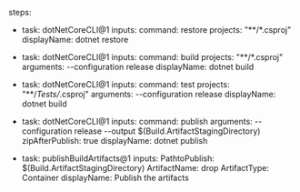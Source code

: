 steps:

- task: dotNetCoreCLI@1
  inputs:
    command: restore
    projects: "**/*.csproj"
    displayName: dotnet restore
   
- task: dotNetCoreCLI@1
  inputs:
    command: build
    projects: "**/*.csproj"
    arguments: --configuration release
    displayName: dotnet build
   
- task: dotNetCoreCLI@1
  inputs:
    command: test 
    projects: "**/*Tests/*.csproj"
    arguments: --configuration release
    displayName: dotnet build
   
- task: dotNetCoreCLI@1
  inputs:
    command: publish
    arguments: --configuration release --output $(Build.ArtifactStagingDirectory)
    zipAfterPublish: true
    displayName: dotnet publish
   
- task: publishBuildArtifacts@1
  inputs:
    PathtoPublish: $(Build.ArtifactStagingDirectory)
    ArtifactName: drop
    ArtifactType: Container
    displayName: Publish the artifacts